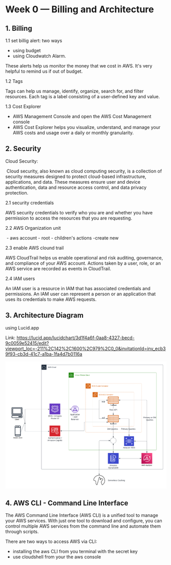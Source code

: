# Week 0 — Billing and Architecture

## 1. Billing

1.1 set billig alert: two ways

- using budget 
- using Cloudwatch Alarm.  

These alerts help us monitor the money that we cost in AWS. It's very helpful to remind us if out of budget.

1.2 Tags

Tags can help us manage, identify, organize, search for, and filter resources. Each tag is a label consisting of a user-defined key and value.

1.3 Cost Explorer

- AWS Management Console and open the AWS Cost Management console
- AWS Cost Explorer helps you visualize, understand, and manage your AWS costs and usage over a daily or monthly granularity.

## 2. Security

Cloud Security: 

​	Cloud security, also known as cloud computing security, is a collection of security measures designed to protect cloud-based infrastructure, applications, and data. These measures ensure user and device authentication, data and resource access control, and data privacy protection.

2.1 security credentials

AWS security credentials to verify who you are and whether you have permission to access the resources that you are requesting. 

2.2 AWS Organization unit

​    - aws account - root - children's actions -create new 

2.3 enable AWS clound trail

AWS CloudTrail helps us enable operational and risk auditing, governance, and compliance of your AWS account. Actions taken by a user, role, or an AWS service are recorded as events in CloudTrail.

2.4 IAM users

An IAM user is a resource in IAM that has associated credentials and permissions. An IAM user can represent a person or an application that uses its credentials to make AWS requests. 

## 3. Architecture Diagram

using Lucid.app

Link: https://lucid.app/lucidchart/3d1f4a6f-0aa8-4327-becd-9c0059e52415/edit?viewport_loc=-211%2C142%2C1600%2C979%2C0_0&invitationId=inv_ecb39f93-cb3d-41c7-a1ba-1fa4d7b0116a

![AWS](../_docs/images/aws-arch.png)

## 4. AWS CLI - Command Line Interface 

The AWS Command Line Interface (AWS CLI) is a unified tool to manage your AWS services. With just one tool to download and configure, you can control multiple AWS services from the command line and automate them through scripts.

There are two ways to access AWS via CLI:

- installing the aws CLI from you terminal with the secret key
- use cloudshell from your the aws console